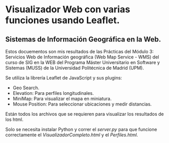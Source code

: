 # Visualizador Web con varias funciones usando Leaflet.
## Sistemas de Información Geográfica en la Web. 

Estos docuementos son mis resultados de las Prácticas del Módulo 3: Servicios Web de Información geográfica (Web Map Service - WMS) del curso de SIG en la WEB del Programa Máster Universitario en Software y Sistemas (MUSS) de la Universidad Politécnica de Madrid (UPM). 

Se utiliza la librería Leaflet de JavaScript y sus plugins:
* Geo Search.
* Elevation: Para perfiles longitudinales.
* MiniMap: Para visualizar el mapa en miniatura.
* Mouse Position: Para seleccionar ubicaciones y medir distancias. 

Están todos los archivos que se requieren para visualizar los resultados de los html. 

Solo se necesita instalar Python y correr el *_server.py_* para que funcione correctamente el _VisualizadorCompleto.html_ y el _Perfiles.html_.
